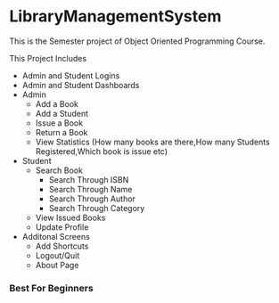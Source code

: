 # LibraryManagementSystem
This is the Semester project of Object Oriented Programming Course.

This Project Includes

- Admin and Student Logins
- Admin and Student Dashboards
- Admin
    - Add a Book  
    - Add a Student
    - Issue a Book
    - Return a Book
    - View Statistics (How many books are there,How many Students Registered,Which book is issue etc)
- Student 
    - Search Book
       - Search Through ISBN
       - Search Through Name
       - Search Through Author
       - Search Through Category
    - View Issued Books
    - Update Profile
- Additonal Screens
   - Add Shortcuts
   - Logout/Quit
   - About Page

 ### Best For Beginners
